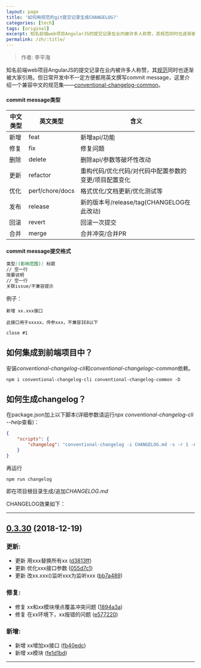 ```yaml
---
layout: page
title: '如何用规范的git提交记录生成CHANGELOG?'
categories: [tech]
tags: [original]
excerpt: 知名前端web项目AngularJS的提交记录在业内被许多人称赞，其规范同时也逐渐被大家引用。但日常开发中不一定方便都用英文撰写commit message，这里介绍一个兼容中文的规范集——[conventional-changelog-common](https://github.com/LiPinghai/conventional-changelog-common)。
permalink: /zh/:title/
---
```

> 作者: 李平海

知名前端web项目AngularJS的提交记录在业内被许多人称赞，其[规范](https://www.npmjs.com/package/conventional-changelog-angular)同时也逐渐被大家引用。但日常开发中不一定方便都用英文撰写commit message，这里介绍一个兼容中文的规范集——[conventional-changelog-common](https://github.com/LiPinghai/conventional-changelog-common)。

#### commit message类型

中文类型|英文类型|含义
-|-|-
新增|feat|新增api/功能
修复|fix|修复问题
删除|delete|删除api/参数等破坏性改动
更新|refactor|重构代码/优化代码/对代码中配置参数的变更/项目配置变化
优化|perf/chore/docs|格式优化/文档更新/优化测试等
发布|release|新的版本号/release/tag(CHANGELOG在此改动)
回滚|revert|回滚一次提交
合并|merge|合并冲突/合并PR

#### commit message提交格式

```md
类型[(影响范围)] 标题
// 空一行
简要说明
// 空一行
关联issue/不兼容提示
```
例子：
```
新增 xx.xxx接口

此接口用于xxxxx，传参xxx，不兼容IE8以下

close #1
```

## 如何集成到前端项目中？

安装*conventional-changelog-cli*和*conventional-changelogc-common*依赖。

```shell
npm i conventional-changelog-cli conventional-changelog-common -D
```

## 如何生成changelog？

在package.json加上以下脚本(详细参数请运行*npx conventional-changelog-cli --help*查看)：
```json
{
    "scripts": {
        "changelog": "conventional-changelog -i CHANGELOG.md -s -r 1 -n ./node_modules/conventional-changelog-common" 
    }
}
```
再运行
```shell
npm run changelog
```
即在项目根目录生成/追加*CHANGELOG.md*

CHANGELOG效果如下：

--------
<a name="0.3.30"></a>
## [0.3.30](https://github.com/LiPinghai/conventional-changelog-common) (2018-12-19)

### 更新:

* 更新 用xxx替换所有xx ([d3813ff](https://github.com/LiPinghai/conventional-changelog-common))
* 更新 优化xxx接口参数 ([055d7c1](https://github.com/LiPinghai/conventional-changelog-common))
* 更新 改xx.xxx()监听xxx为监听xxx ([bb7a489](https://github.com/LiPinghai/conventional-changelog-common))

### 修复:

* 修复 xx和xx模块埋点覆盖冲突问题 ([1894a3a](https://github.com/LiPinghai/conventional-changelog-common))
* 修复 在xx环境下，xx报错的问题 ([e577220](https://github.com/LiPinghai/conventional-changelog-common))

### 新增:

* 新增 xx增加xx接口 ([fb40edc](https://github.com/LiPinghai/conventional-changelog-common))
* 新增 xx模块 ([fe1d1bd](https://github.com/LiPinghai/conventional-changelog-common))
--------